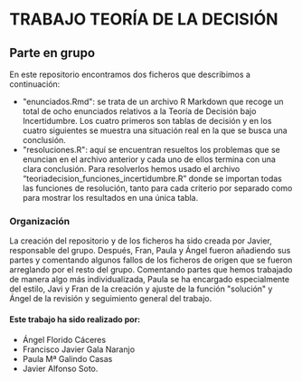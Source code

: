 # TRABAJO TEORÍA DE LA DECISIÓN
## Parte en grupo
En este repositorio encontramos dos ficheros que describimos a continuación: 
- "enunciados.Rmd": se trata de un archivo R Markdown que recoge un total de ocho enunciados relativos a la Teoría de Decisión bajo Incertidumbre. Los cuatro primeros son tablas de decisión y en los cuatro siguientes se muestra una situación real en la que se busca una conclusión.
-  "resoluciones.R": aquí se encuentran resueltos los problemas que se enuncian en el archivo anterior y cada uno de ellos termina con una clara conclusión. Para resolverlos hemos usado el archivo “teoriadecision_funciones_incertidumbre.R” donde se importan todas las funciones de resolución, tanto para cada criterio por separado como para mostrar los resultados en una única tabla.

### Organización
La creación del repositorio y de los ficheros ha sido creada por Javier, responsable del grupo. Después, Fran, Paula y Ángel fueron añadiendo sus partes y comentando algunos fallos de los ficheros de origen que se fueron arreglando por el resto del grupo. Comentando partes que hemos trabajado de manera algo más individualizada, Paula se ha encargado especialmente del estilo, Javi y Fran de la creación y ajuste de la función "solución" y Ángel de la revisión y seguimiento general del trabajo.

#### Este trabajo ha sido realizado por: 
- Ángel Florido Cáceres
- Francisco Javier Gala Naranjo
- Paula Mª Galindo Casas
- Javier Alfonso Soto.
